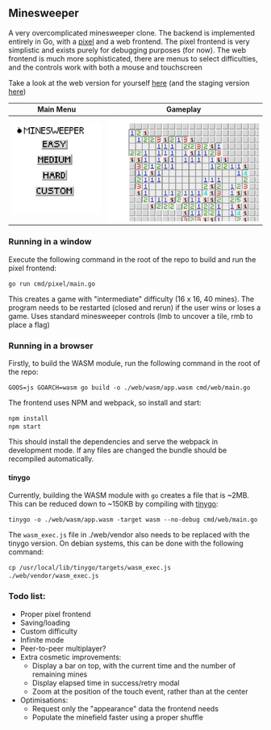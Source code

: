 ## Minesweeper

A very overcomplicated minesweeper clone. The backend is implemented entirely in 
Go, with a [pixel](https://github.com/faiface/pixel) and a web frontend. The
pixel frontend is very simplistic and exists purely for debugging purposes (for 
now). The web frontend is much more sophisticated, there are menus to select 
difficulties, and the controls work with both a mouse and touchscreen

Take a look at the web version for yourself [here](https://bhollier.github.io/minesweeper/index.html) 
(and the staging version [here](https://bhollier.github.io/minesweeper/stage/index.html))

| Main Menu                                   | Gameplay                                                                     |
|---------------------------------------------|------------------------------------------------------------------------------|
| ![Screenshot of main menu](screenshot1.png) | ![Screenshot of the minesweeper clone running in a browser](screenshot2.png) |



### Running in a window

Execute the following command in the root of the repo to build and run the pixel
frontend:

```shell
go run cmd/pixel/main.go
```

This creates a game with "intermediate" difficulty (16 x 16, 40 mines). The
program needs to be restarted (closed and rerun) if the user wins or loses
a game. Uses standard minesweeper controls (lmb to uncover a tile, rmb to place a 
flag)

### Running in a browser

Firstly, to build the WASM module, run the following command in the root of the 
repo:

```shell
GOOS=js GOARCH=wasm go build -o ./web/wasm/app.wasm cmd/web/main.go
```

The frontend uses NPM and webpack, so install and start:

```shell
npm install
npm start
```

This should install the dependencies and serve the webpack in development mode. 
If any files are changed the bundle should be recompiled automatically.

#### tinygo

Currently, building the WASM module with `go` creates a file that is ~2MB. This 
can be reduced down to ~150KB by compiling with [tinygo](https://tinygo.org/):

```shell
tinygo -o ./web/wasm/app.wasm -target wasm --no-debug cmd/web/main.go
```

The `wasm_exec.js` file in ./web/vendor also needs to be replaced with the tinygo
version. On debian systems, this can be done with the following command:

```shell
cp /usr/local/lib/tinygo/targets/wasm_exec.js ./web/vendor/wasm_exec.js
```

### Todo list:
- Proper pixel frontend
- Saving/loading
- Custom difficulty
- Infinite mode
- Peer-to-peer multiplayer?
- Extra cosmetic improvements:
  - Display a bar on top, with the current time and the number of remaining mines
  - Display elapsed time in success/retry modal
  - Zoom at the position of the touch event, rather than at the center
- Optimisations:
  - Request only the "appearance" data the frontend needs
  - Populate the minefield faster using a proper shuffle